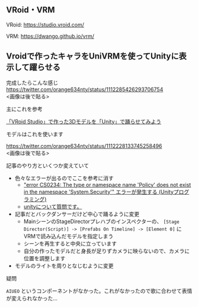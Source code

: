 VRoid・VRM
---

VRoid: https://studio.vroid.com/

VRM: https://dwango.github.io/vrm/

## Vroidで作ったキャラをUniVRMを使ってUnityに表示して躍らせる

完成したらこんな感じ  
https://twitter.com/orange634nty/status/1112285426293706754  
<画像は後で貼る>

主にこれを参考

[「VRoid Studio」で作った3Dモデルを「Unity」で踊らせてみよう](https://3owebcreate.com/web/design/vroid_studio_dance)

モデルはこれを使います

https://twitter.com/orange634nty/status/1112228133745258496  
<画像は後で貼る>

記事のやり方といくつか変えていて

- 色々なエラーが出るのでここを参考に消す
  - ["error CS0234: The type or namespace name 'Policy' does not exist in the namespace 'System.Security'" エラーが発生する (Unityプログラミング)](https://www.ipentec.com/document/unity-error-cs0234-the-type-or-namespace-name-policy-does-not-exist-in-namespace-system-security)
  - [unityについて質問です。](https://detail.chiebukuro.yahoo.co.jp/qa/question_detail/q12204854092)
- 記事だとバックダンサーだけど中心で踊るように変更
  - MainシーンのStageDirectorプレハブのインスペクターの、 `[Stage Director(Script)] -> [Prefabs On Timeline] -> [Element 0]` にVRMで読み込んだモデルを指定しまう
  - シーンを再生すると中央に立っています
  - 自分の作ったモデルだと身長が足りずカメラに映らないので、カメラに位置を調整します
- モデルのライトを周りとなじむように変更

疑問

`AIUEO` というコンポーネントがなかった。これがなかったので歌に合わせて表情が変えられなかった…

